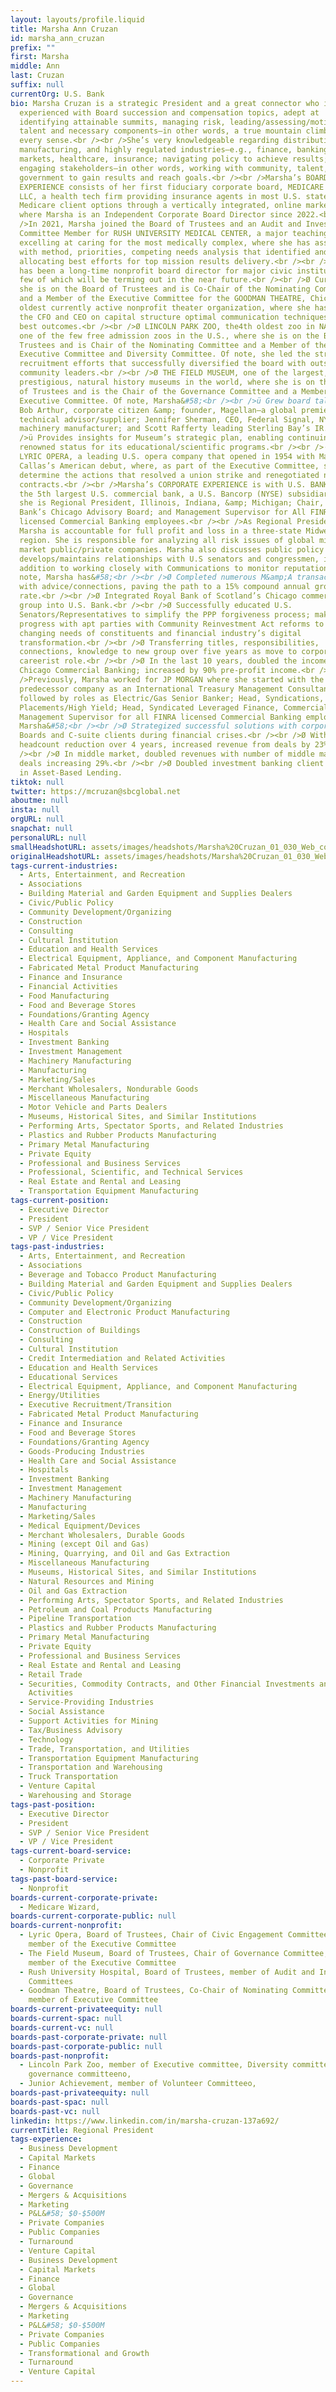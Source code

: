 ```yaml
---
layout: layouts/profile.liquid
title: Marsha Ann Cruzan
id: marsha_ann_cruzan
prefix: ""
first: Marsha
middle: Ann
last: Cruzan
suffix: null
currentOrg: U.S. Bank
bio: Marsha Cruzan is a strategic President and a great connector who is highly
  experienced with Board succession and compensation topics, adept at
  identifying attainable summits, managing risk, leading/assessing/motivating
  talent and necessary components—in other words, a true mountain climber in
  every sense.<br /><br />She’s very knowledgeable regarding distribution,
  manufacturing, and highly regulated industries—e.g., finance, banking, capital
  markets, healthcare, insurance; navigating policy to achieve results; and
  engaging stakeholders—in other words, working with community, talent, and
  government to gain results and reach goals.<br /><br />Marsha’s BOARD
  EXPERIENCE consists of her first fiduciary corporate board, MEDICARE WIZARD,
  LLC, a health tech firm providing insurance agents in most U.S. states
  Medicare client options through a vertically integrated, online marketplace,
  where Marsha is an Independent Corporate Board Director since 2022.<br /><br
  />In 2021, Marsha joined the Board of Trustees and an Audit and Investment
  Committee Member for RUSH UNIVERSITY MEDICAL CENTER, a major teaching hospital
  excelling at caring for the most medically complex, where she has assisted
  with method, priorities, competing needs analysis that identified and is
  allocating best efforts for top mission results delivery.<br /><br />Marsha
  has been a long-time nonprofit board director for major civic institutions, a
  few of which will be terming out in the near future.<br /><br />Ø Currently,
  she is on the Board of Trustees and is Co-Chair of the Nominating Committee
  and a Member of the Executive Committee for the GOODMAN THEATRE, Chicago’s
  oldest currently active nonprofit theater organization, where she has advised
  the CFO and CEO on capital structure optimal communication techniques to gain
  best outcomes.<br /><br />Ø LINCOLN PARK ZOO, the4th oldest zoo in NA &amp;
  one of the few free admission zoos in the U.S., where she is on the Board of
  Trustees and is Chair of the Nominating Committee and a Member of the
  Executive Committee and Diversity Committee. Of note, she led the strategy and
  recruitment efforts that successfully diversified the board with outstanding
  community leaders.<br /><br />Ø THE FIELD MUSEUM, one of the largest, most
  prestigious, natural history museums in the world, where she is on the Board
  of Trustees and is the Chair of the Governance Committee and a Member of the
  Executive Committee. Of note, Marsha&#58;<br /><br />ü Grew board talent&#58;
  Bob Arthur, corporate citizen &amp; founder, Magellan—a global premier metals
  technical advisor/supplier; Jennifer Sherman, CEO, Federal Signal, NYSE global
  machinery manufacturer; and Scott Rafferty leading Sterling Bay’s IR.<br /><br
  />ü Provides insights for Museum’s strategic plan, enabling continuing
  renowned status for its educational/scientific programs.<br /><br />· THE
  LYRIC OPERA, a leading U.S. opera company that opened in 1954 with Maria
  Callas’s American debut, where, as part of the Executive Committee, she helped
  determine the actions that resolved a union strike and renegotiated new
  contracts.<br /><br />Marsha’s CORPORATE EXPERIENCE is with U.S. BANK N.A.,
  the 5th largest U.S. commercial bank, a U.S. Bancorp (NYSE) subsidiary, where
  she is Regional President, Illinois, Indiana, &amp; Michigan; Chair, U.S.
  Bank’s Chicago Advisory Board; and Management Supervisor for All FINRA
  licensed Commercial Banking employees.<br /><br />As Regional President,
  Marsha is accountable for full profit and loss in a three-state Midwest
  region. She is responsible for analyzing all risk issues of global middle
  market public/private companies. Marsha also discusses public policy and
  develops/maintains relationships with U.S senators and congressmen, in
  addition to working closely with Communications to monitor reputation risk. Of
  note, Marsha has&#58;<br /><br />Ø Completed numerous M&amp;A transactions
  with advice/connections, paving the path to a 15% compound annual growth
  rate.<br /><br />Ø Integrated Royal Bank of Scotland’s Chicago commercial
  group into U.S. Bank.<br /><br />Ø Successfully educated U.S.
  Senators/Representatives to simplify the PPP forgiveness process; making
  progress with apt parties with Community Reinvestment Act reforms to meet
  changing needs of constituents and financial industry’s digital
  transformation.<br /><br />Ø Transferring titles, responsibilities,
  connections, knowledge to new group over five years as move to corporate board
  careerist role.<br /><br />Ø In the last 10 years, doubled the income of
  Chicago Commercial Banking; increased by 90% pre-profit income.<br /><br
  />Previously, Marsha worked for JP MORGAN where she started with the
  predecessor company as an International Treasury Management Consultant;
  followed by roles as Electric/Gas Senior Banker; Head, Syndications, Private
  Placements/High Yield; Head, Syndicated Leveraged Finance, Commercial Banking;
  Management Supervisor for all FINRA licensed Commercial Banking employees.
  Marsha&#58;<br /><br />Ø Strategized successful solutions with corporate
  Boards and C-suite clients during financial crises.<br /><br />Ø With a 60%
  headcount reduction over 4 years, increased revenue from deals by 23%.<br
  /><br />Ø In middle market, doubled revenues with number of middle market
  deals increasing 29%.<br /><br />Ø Doubled investment banking client revenues
  in Asset-Based Lending.
tiktok: null
twitter: https://mcruzan@sbcglobal.net
aboutme: null
insta: null
orgURL: null
snapchat: null
personalURL: null
smallHeadshotURL: assets/images/headshots/Marsha%20Cruzan_01_030_Web_converted_scaled.avif
originalHeadshotURL: assets/images/headshots/Marsha%20Cruzan_01_030_Web_converted_scaled.avif
tags-current-industries:
  - Arts, Entertainment, and Recreation
  - Associations
  - Building Material and Garden Equipment and Supplies Dealers
  - Civic/Public Policy
  - Community Development/Organizing
  - Construction
  - Consulting
  - Cultural Institution
  - Education and Health Services
  - Electrical Equipment, Appliance, and Component Manufacturing
  - Fabricated Metal Product Manufacturing
  - Finance and Insurance
  - Financial Activities
  - Food Manufacturing
  - Food and Beverage Stores
  - Foundations/Granting Agency
  - Health Care and Social Assistance
  - Hospitals
  - Investment Banking
  - Investment Management
  - Machinery Manufacturing
  - Manufacturing
  - Marketing/Sales
  - Merchant Wholesalers, Nondurable Goods
  - Miscellaneous Manufacturing
  - Motor Vehicle and Parts Dealers
  - Museums, Historical Sites, and Similar Institutions
  - Performing Arts, Spectator Sports, and Related Industries
  - Plastics and Rubber Products Manufacturing
  - Primary Metal Manufacturing
  - Private Equity
  - Professional and Business Services
  - Professional, Scientific, and Technical Services
  - Real Estate and Rental and Leasing
  - Transportation Equipment Manufacturing
tags-current-position:
  - Executive Director
  - President
  - SVP / Senior Vice President
  - VP / Vice President
tags-past-industries:
  - Arts, Entertainment, and Recreation
  - Associations
  - Beverage and Tobacco Product Manufacturing
  - Building Material and Garden Equipment and Supplies Dealers
  - Civic/Public Policy
  - Community Development/Organizing
  - Computer and Electronic Product Manufacturing
  - Construction
  - Construction of Buildings
  - Consulting
  - Cultural Institution
  - Credit Intermediation and Related Activities
  - Education and Health Services
  - Educational Services
  - Electrical Equipment, Appliance, and Component Manufacturing
  - Energy/Utilities
  - Executive Recruitment/Transition
  - Fabricated Metal Product Manufacturing
  - Finance and Insurance
  - Food and Beverage Stores
  - Foundations/Granting Agency
  - Goods-Producing Industries
  - Health Care and Social Assistance
  - Hospitals
  - Investment Banking
  - Investment Management
  - Machinery Manufacturing
  - Manufacturing
  - Marketing/Sales
  - Medical Equipment/Devices
  - Merchant Wholesalers, Durable Goods
  - Mining (except Oil and Gas)
  - Mining, Quarrying, and Oil and Gas Extraction
  - Miscellaneous Manufacturing
  - Museums, Historical Sites, and Similar Institutions
  - Natural Resources and Mining
  - Oil and Gas Extraction
  - Performing Arts, Spectator Sports, and Related Industries
  - Petroleum and Coal Products Manufacturing
  - Pipeline Transportation
  - Plastics and Rubber Products Manufacturing
  - Primary Metal Manufacturing
  - Private Equity
  - Professional and Business Services
  - Real Estate and Rental and Leasing
  - Retail Trade
  - Securities, Commodity Contracts, and Other Financial Investments and Related
    Activities
  - Service-Providing Industries
  - Social Assistance
  - Support Activities for Mining
  - Tax/Business Advisory
  - Technology
  - Trade, Transportation, and Utilities
  - Transportation Equipment Manufacturing
  - Transportation and Warehousing
  - Truck Transportation
  - Venture Capital
  - Warehousing and Storage
tags-past-position:
  - Executive Director
  - President
  - SVP / Senior Vice President
  - VP / Vice President
tags-current-board-service:
  - Corporate Private
  - Nonprofit
tags-past-board-service:
  - Nonprofit
boards-current-corporate-private:
  - Medicare Wizard,
boards-current-corporate-public: null
boards-current-nonprofit:
  - Lyric Opera, Board of Trustees, Chair of Civic Engagement Committee, and
    member of the Executive Committee
  - The Field Museum, Board of Trustees, Chair of Governance Committee, and
    member of the Executive Committee
  - Rush University Hospital, Board of Trustees, member of Audit and Investment
    Committees
  - Goodman Theatre, Board of Trustees, Co-Chair of Nominating Committee, and
    member of Executive Committee
boards-current-privateequity: null
boards-current-spac: null
boards-current-vc: null
boards-past-corporate-private: null
boards-past-corporate-public: null
boards-past-nonprofit:
  - Lincoln Park Zoo, member of Executive committee, Diversity committee and
    governance committeeno,
  - Junior Achievement, member of Volunteer Committeeo,
boards-past-privateequity: null
boards-past-spac: null
boards-past-vc: null
linkedin: https://www.linkedin.com/in/marsha-cruzan-137a692/
currentTitle: Regional President
tags-experience:
  - Business Development
  - Capital Markets
  - Finance
  - Global
  - Governance
  - Mergers & Acquisitions
  - Marketing
  - P&L&#58; $0-$500M
  - Private Companies
  - Public Companies
  - Turnaround
  - Venture Capital
  - Business Development
  - Capital Markets
  - Finance
  - Global
  - Governance
  - Mergers & Acquisitions
  - Marketing
  - P&L&#58; $0-$500M
  - Private Companies
  - Public Companies
  - Transformational and Growth
  - Turnaround
  - Venture Capital
---
```

